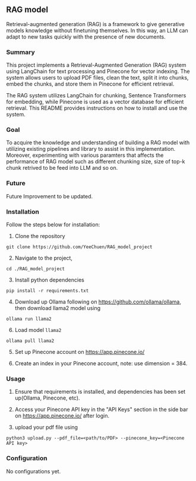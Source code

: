 ## RAG model

Retrieval-augmented generation (RAG) is a framework to give generative models knowledge without finetuning themselves. In this way, an LLM can adapt to new tasks quickly with the presence of new documents.

### Summary

This project implements a Retrieval-Augmented Generation (RAG) system using LangChain for text processing and Pinecone for vector indexing. The system allows users to upload PDF files, clean the text, split it into chunks, embed the chunks, and store them in Pinecone for efficient retrieval.

The RAG system utilizes LangChain for chunking, Sentence Transformers for embedding, while Pinecone is used as a vector database for efficient retrieval. This README provides instructions on how to install and use the system.

### Goal

To acquire the knowledge and understanding of building a RAG model with utilizing existing pipelines and library to assist in this implementation. Moreover, experimenting with various paramters that affects the performance of RAG model such as different chunking size, size of top-k chunk retrived to be feed into LLM and so on.

### Future

Future Improvement to be updated.

### Installation
Follow the steps below for installation:

1. Clone the repository

```
git clone https://github.com/YeeChuen/RAG_model_project
```

2. Navigate to the project,

```
cd ./RAG_model_project
```

3. Install python dependencies

```
pip install -r requirements.txt
```

4. Download up Ollama following on https://github.com/ollama/ollama, then download llama2 model using 

```
ollama run llama2
```

6. Load model ```llama2```

```
ollama pull llama2
```

5. Set up Pinecone account on https://app.pinecone.io/

6. Create an index in your Pinecone account, note: use dimension = 384.

### Usage

1. Ensure that requirements is installed, and dependencies has been set up(Ollama, Pinecone, etc).

2. Access your Pinecone API key in the "API Keys" section in the side bar on https://app.pinecone.io/ after login.

3. upload your pdf file using 

```
python3 upload.py --pdf_file=<path/to/PDF> --pinecone_key=<Pinecone API key>
```

### Configuration

No configurations yet.

